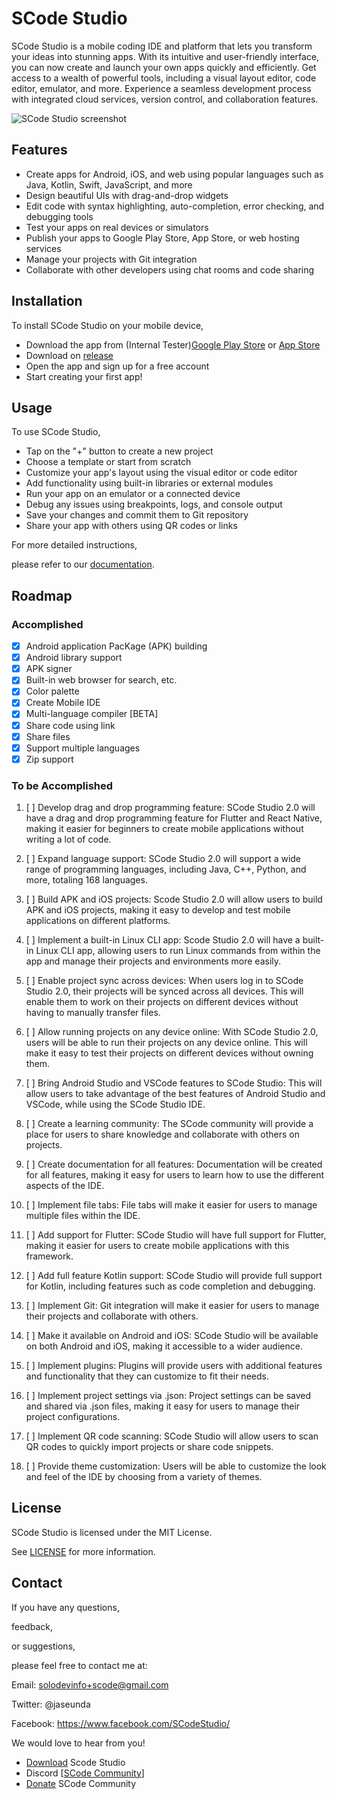 # SCode Studio

SCode Studio is a mobile coding IDE and platform that lets you transform your ideas into stunning apps. With its intuitive and user-friendly interface, you can now create and launch your own apps quickly and efficiently. Get access to a wealth of powerful tools, including a visual layout editor, code editor,
emulator,
and more. Experience a seamless development process with integrated cloud services,
version control,
and collaboration features.

![SCode Studio screenshot](https://raw.githubusercontent.com/Jaseunda/scode-studio/main/2.1.gif)

## Features

- Create apps for Android,
iOS,
and web using popular languages such as Java,
Kotlin,
Swift,
JavaScript,
and more
- Design beautiful UIs with drag-and-drop widgets
- Edit code with syntax highlighting,
auto-completion,
error checking,
and debugging tools
- Test your apps on real devices or simulators
- Publish your apps to Google Play Store,
App Store,
or web hosting services
- Manage your projects with Git integration
- Collaborate with other developers using chat rooms
and code sharing

## Installation

To install SCode Studio on your mobile device,

- Download the app from (Internal Tester)[Google Play Store](https://play.google.com/store/apps/details?id=com.scodestudio) or [App Store](https://apps.apple.com/us/app/scode-studio/id123456789)
- Download on [release](https://github.com/Jaseunda/scode-studio/releases/tag/stable)
- Open the app and sign up for a free account
- Start creating your first app!

## Usage

To use SCode Studio,

- Tap on the "+" button to create a new project
- Choose a template or start from scratch
- Customize your app's layout using the visual editor or code editor
- Add functionality using built-in libraries or external modules
- Run your app on an emulator or a connected device
- Debug any issues using breakpoints,
logs,
and console output
- Save your changes and commit them to Git repository
- Share your app with others using QR codes or links

For more detailed instructions,

please refer to our [documentation](https://scodestudio.com/docs).

## Roadmap

### Accomplished

- [x] Android application PacKage (APK) building
- [x] Android library support
- [x] APK signer
- [x] Built-in web browser for search, etc.
- [x] Color palette
- [x] Create Mobile IDE
- [x] Multi-language compiler [BETA]
- [x] Share code using link
- [x] Share files
- [x] Support multiple languages
- [x] Zip support

### To be Accomplished

1. [ ] Develop drag and drop programming feature: SCode Studio 2.0 will have a drag and drop programming feature for Flutter and React Native, making it easier for beginners to create mobile applications without writing a lot of code.
 
2. [ ] Expand language support: SCode Studio 2.0 will support a wide range of programming languages, including Java, C++, Python, and more, totaling 168 languages.

3. [ ] Build APK and iOS projects: Scode Studio 2.0 will allow users to build APK and iOS projects, making it easy to develop and test mobile applications on different platforms.

4. [ ] Implement a built-in Linux CLI app: Scode Studio 2.0 will have a built-in Linux CLI app, allowing users to run Linux commands from within the app and manage their projects and environments more easily.

5. [ ] Enable project sync across devices: When users log in to SCode Studio 2.0, their projects will be synced across all devices. This will enable them to work on their projects on different devices without having to manually transfer files.

6. [ ] Allow running projects on any device online: With SCode Studio 2.0, users will be able to run their projects on any device online. This will make it easy to test their projects on different devices without owning them.

7. [ ] Bring Android Studio and VSCode features to SCode Studio: This will allow users to take advantage of the best features of Android Studio and VSCode, while using the SCode Studio IDE.

8. [ ] Create a learning community: The SCode community will provide a place for users to share knowledge and collaborate with others on projects.

9. [ ] Create documentation for all features: Documentation will be created for all features, making it easy for users to learn how to use the different aspects of the IDE.

10. [ ] Implement file tabs: File tabs will make it easier for users to manage multiple files within the IDE.

11. [ ] Add support for Flutter: SCode Studio will have full support for Flutter, making it easier for users to create mobile applications with this framework.

12. [ ] Add full feature Kotlin support: SCode Studio will provide full support for Kotlin, including features such as code completion and debugging.

13. [ ] Implement Git: Git integration will make it easier for users to manage their projects and collaborate with others.

14. [ ] Make it available on Android and iOS: SCode Studio will be available on both Android and iOS, making it accessible to a wider audience.

15. [ ] Implement plugins: Plugins will provide users with additional features and functionality that they can customize to fit their needs.

16. [ ] Implement project settings via .json: Project settings can be saved and shared via .json files, making it easy for users to manage their project configurations.

17. [ ] Implement QR code scanning: SCode Studio will allow users to scan QR codes to quickly import projects or share code snippets.

18. [ ] Provide theme customization: Users will be able to customize the look and feel of the IDE by choosing from a variety of themes.



## License

SCode Studio is licensed under the MIT License.

See [LICENSE](LICENSE) for more information.

## Contact

If you have any questions,

feedback,

or suggestions,

please feel free to contact me at:

Email: solodevinfo+scode@gmail.com

Twitter: @jaseunda

Facebook: https://www.facebook.com/SCodeStudio/

We would love to hear from you!

* [Download](https://scodestudio.com) Scode Studio
* Discord  [[SCode Community](https://discord.gg/znZmxh373x)]
* [Donate](https://github.com/jaseunda/scode-packages/wiki/Donate) SCode Community
